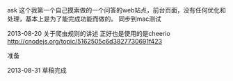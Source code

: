 ask
这个我第一个自己摸索做的一个问答的web站点，前台页面，没有任何优化和处理，基本上是为了能完成功能而做的。 同步到mac测试

2013-08-20 关于爬虫规则的讲述 正好也是使用的是cheerio http://cnodejs.org/topic/5162505c6d3827730691f423

准备


2013-08-31 草稿完成

